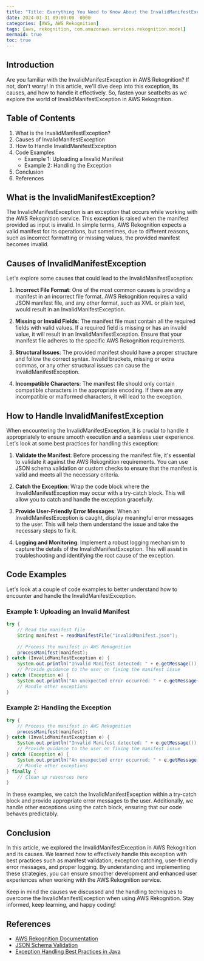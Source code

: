 ```yaml
---
title: "Title: Everything You Need to Know About the InvalidManifestException in AWS Rekognition"
date: 2024-01-31 09:00:00 -0000
categories: [AWS, AWS Rekognition]
tags: [aws, rekognition, com.amazonaws.services.rekognition.model]
mermaid: true
toc: true
---
```



## Introduction

Are you familiar with the InvalidManifestException in AWS Rekognition? If not, don't worry! In this article, we'll dive deep into this exception, its causes, and how to handle it effectively. So, fasten your seatbelts as we explore the world of InvalidManifestException in AWS Rekognition.

## Table of Contents

1. What is the InvalidManifestException?
2. Causes of InvalidManifestException
3. How to Handle InvalidManifestException
4. Code Examples
   - Example 1: Uploading a Invalid Manifest
   - Example 2: Handling the Exception
5. Conclusion
6. References

## What is the InvalidManifestException?

The InvalidManifestException is an exception that occurs while working with the AWS Rekognition service. This exception is raised when the manifest provided as input is invalid. In simple terms, AWS Rekognition expects a valid manifest for its operations, but sometimes, due to different reasons, such as incorrect formatting or missing values, the provided manifest becomes invalid.

## Causes of InvalidManifestException

Let's explore some causes that could lead to the InvalidManifestException:

1. **Incorrect File Format**: One of the most common causes is providing a manifest in an incorrect file format. AWS Rekognition requires a valid JSON manifest file, and any other format, such as XML or plain text, would result in an InvalidManifestException.

2. **Missing or Invalid Fields**: The manifest file must contain all the required fields with valid values. If a required field is missing or has an invalid value, it will result in an InvalidManifestException. Ensure that your manifest file adheres to the specific AWS Rekognition requirements.

3. **Structural Issues**: The provided manifest should have a proper structure and follow the correct syntax. Invalid brackets, missing or extra commas, or any other structural issues can cause the InvalidManifestException.

4. **Incompatible Characters**: The manifest file should only contain compatible characters in the appropriate encoding. If there are any incompatible or malformed characters, it will lead to the exception.

## How to Handle InvalidManifestException

When encountering the InvalidManifestException, it is crucial to handle it appropriately to ensure smooth execution and a seamless user experience. Let's look at some best practices for handling this exception:

1. **Validate the Manifest**: Before processing the manifest file, it's essential to validate it against the AWS Rekognition requirements. You can use JSON schema validation or custom checks to ensure that the manifest is valid and meets all the necessary criteria.

2. **Catch the Exception**: Wrap the code block where the InvalidManifestException may occur with a try-catch block. This will allow you to catch and handle the exception gracefully.

3. **Provide User-Friendly Error Messages**: When an InvalidManifestException is caught, display meaningful error messages to the user. This will help them understand the issue and take the necessary steps to fix it.

4. **Logging and Monitoring**: Implement a robust logging mechanism to capture the details of the InvalidManifestException. This will assist in troubleshooting and identifying the root cause of the exception.

## Code Examples

Let's look at a couple of code examples to better understand how to encounter and handle the InvalidManifestException.

### Example 1: Uploading an Invalid Manifest

```java
try {
    // Read the manifest file
    String manifest = readManifestFile("invalidManifest.json");
    
    // Process the manifest in AWS Rekognition
    processManifest(manifest);
} catch (InvalidManifestException e) {
    System.out.println("Invalid Manifest detected: " + e.getMessage());
    // Provide guidance to the user on fixing the manifest issue
} catch (Exception e) {
    System.out.println("An unexpected error occurred: " + e.getMessage());
    // Handle other exceptions
}
```

### Example 2: Handling the Exception

```java
try {
    // Process the manifest in AWS Rekognition
    processManifest(manifest);
} catch (InvalidManifestException e) {
    System.out.println("Invalid Manifest detected: " + e.getMessage());
    // Provide guidance to the user on fixing the manifest issue
} catch (Exception e) {
    System.out.println("An unexpected error occurred: " + e.getMessage());
    // Handle other exceptions
} finally {
    // Clean up resources here
}
```

In these examples, we catch the InvalidManifestException within a try-catch block and provide appropriate error messages to the user. Additionally, we handle other exceptions using the catch block, ensuring that our code behaves predictably.

## Conclusion

In this article, we explored the InvalidManifestException in AWS Rekognition and its causes. We learned how to effectively handle this exception with best practices such as manifest validation, exception catching, user-friendly error messages, and proper logging. By understanding and implementing these strategies, you can ensure smoother development and enhanced user experiences when working with the AWS Rekognition service.

Keep in mind the causes we discussed and the handling techniques to overcome the InvalidManifestException when using AWS Rekognition. Stay informed, keep learning, and happy coding!

## References

- [AWS Rekognition Documentation](https://docs.aws.amazon.com/rekognition/)
- [JSON Schema Validation](https://json-schema.org/)
- [Exception Handling Best Practices in Java](https://www.baeldung.com/java-exceptions-best-practices)